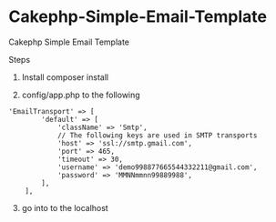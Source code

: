 # Cakephp-Simple-Email-Template
Cakephp Simple Email Template

Steps

1. Install composer install

2. config/app.php to the following

```
'EmailTransport' => [
        'default' => [
            'className' => 'Smtp',
            // The following keys are used in SMTP transports
            'host' => 'ssl://smtp.gmail.com',
            'port' => 465,
            'timeout' => 30,
            'username' => 'demo998877665544332211@gmail.com',
            'password' => 'MMNNmmnn99889988',
        ],
    ],
```

3. go into to the localhost
